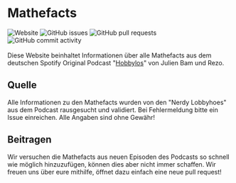 # Mathefacts
![Website](https://img.shields.io/website?style=for-the-badge&url=https%3A%2F%2Fmathe.hobbylos.online%2F)
![GitHub issues](https://img.shields.io/github/issues/Lobby-Hoes/mathefacts?style=for-the-badge)
![GitHub pull requests](https://img.shields.io/github/issues-pr/Lobby-Hoes/mathefacts?style=for-the-badge)
![GitHub commit activity](https://img.shields.io/github/commit-activity/m/Lobby-Hoes/mathefacts?style=for-the-badge)
<br><br>
Diese Website beinhaltet Informationen über alle Mathefacts aus dem deutschen Spotify Original Podcast "[Hobbylos](https://open.spotify.com/show/6UUIXmp1V0fK4ZpK7vzAbQ)" von Julien Bam und Rezo. 

## Quelle
Alle Informationen zu den Mathefacts wurden von den "Nerdy Lobbyhoes" aus dem Podcast rausgesucht und validiert. Bei Fehlermeldung bitte ein Issue einreichen. Alle Angaben sind ohne Gewähr!

## Beitragen
Wir versuchen die Mathefacts aus neuen Episoden des Podcasts so schnell wie möglich hinzuzufügen, können dies aber nicht immer schaffen. Wir freuen uns über eure mithilfe, öffnet dazu einfach eine neue pull request!


